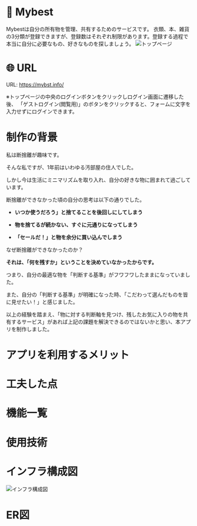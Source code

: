 # :raised_hands: Mybest
Mybestは自分の所有物を管理、共有するためのサービスです。
衣類、本、雑貨の3分類が登録できますが、登録数はそれぞれ制限があります。登録する過程で本当に自分に必要なもの、好きなものを探しましょう。
![トップページ](https://user-images.githubusercontent.com/67394974/99492133-5ca17480-29b0-11eb-9178-3b27b4e99d35.png)

# :globe_with_meridians: URL
URL: https://mybst.info/

※トップページの中央のログインボタンをクリックしログイン画面に遷移した後、
「ゲストログイン(閲覧用)」のボタンをクリックすると、フォームに文字を入力せずにログインできます。


# 制作の背景
私は断捨離が趣味です。

そんな私ですが、1年前はいわゆる汚部屋の住人でした。

しかし今は生活にミニマリズムを取り入れ、自分の好きな物に囲まれて過ごしています。

断捨離ができなかった頃の自分の思考は以下の通りでした。　　



* __いつか使うだろう」と捨てることを後回しにしてしまう__

* __物を捨てるが続かない、すぐに元通りになってしまう__

* __「セールだ！」と物を余分に買い込んでしまう__　



なぜ断捨離ができなかったのか？

__それは、「何を残すか」ということを決めていなかったからです。__

つまり、自分の最適な物を「判断する基準」がフワフワしたままになっていました。

また、自分の「判断する基準」が明確になった時、「こだわって選んだものを皆に見せたい！」と感じました。

以上の経験を踏まえ、「物に対する判断軸を見つけ、残したお気に入りの物を共有するサービス」があれば上記の課題を解決できるのではないかと思い、本アプリを制作しました。

# アプリを利用するメリット
# 工夫した点
# 機能一覧
# 使用技術
# インフラ構成図
![インフラ構成図](https://user-images.githubusercontent.com/67394974/99468671-644b2400-2984-11eb-96c0-4ef957441b7a.png)

# ER図

